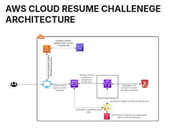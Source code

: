 # AWS CLOUD RESUME CHALLENEGE ARCHITECTURE

<p align="center">
  <img src="./architecture.png" alt="architecture diagram">
</p>


